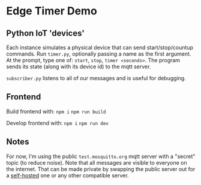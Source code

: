 # Edge Timer Demo

## Python IoT 'devices'
Each instance simulates a physical device that can send start/stop/countup commands.
Run `timer.py`, optionally passing a name as the first argument. At the prompt, type one of: `start`, `stop`, `timer <seconds>`.
The program sends its state (along with its device id) to the mqtt server. 

`subscriber.py` listens to all of our messages and is useful for debugging.


## Frontend
Build frontend with:
`npm i`
`npm run build`

Develop frontend with:
`npm i`
`npm run dev`


## Notes
For now, I'm using the public `test.mosquitto.org` mqtt server with a "secret" topic (to reduce noise). Note that all messages are visible to everyone on the internet. That can be made private by swapping the public server out for a [self-hosted](https://hub.docker.com/_/eclipse-mosquitto) one or any other compatible server.